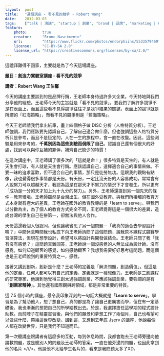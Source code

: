 ```yaml
---
layout:  post
title:   "通識講座 - 看不見的競爭 - Robert Wang"
date:    2012-03-03
tags:    ["talk | 演講", "startup | 創業", "brand | 品牌", "marketing | 行銷"]
feature:
    photo:       true
    creator:     "Bruno Nascimento"
    url:         "https://www.flickr.com/photos/endorphiins/5533579469"
    license:     "CC-BY-SA 2.0"
    license_url: "https://creativecommons.org/licenses/by-sa/2.0/"
---
```


這禮拜難得不回家，主要就是為了今天這場講座。

**題目：創造力實驗室講座 - 看不見的競爭**

**講者：Robert Wang 王伯馨**

今天的講座主要談到的是品牌行銷，王老師本身待過許多大企業，今天特地與我們分享他的經驗。王老師今天的主旨就是「看不見的競爭」，要我們了解許多競爭不是在表面上，而且這些看不見得競爭往往才是競爭結果的關鍵。表面上的競爭就是所謂的「紅海策略」，而看不見的競爭則是「藍海策略」。

今天王老師請我們拿出紙筆，畫上四個格子做 DISC 分析（人格特質分析）。王老師強調，我們應該要先認識自己，了解自己適合做什麼。但也強調這些人格特質分析只是參考，而且不是恆定的，人在一生的旅程中，會一直在改變。因此，這些測驗是用來參考的，**千萬別因為這些測驗而侷限了自己**。認識自己還有個很大的好處，找到可以與你互補的夥伴，補齊自己缺少的特質！

在這次講座中，王老師講了很多次的「這就是命！」很多特質是天生的，有人就是天生會打球，有人就是天生會行銷。應該認識自己，選擇適合自己的事情來做。不要一昧的追求喜歡，但不適合自己的事情，那只是徒勞無功。這跟我的觀點有點像，我也覺得很多事情都是天份。有天份，一定比沒天份的人容易成功。常常會有人說努力可以超越天才，我認為這是在那天才不努力的情況下才會發生。所以更有「成功是一分的天才加上九十九分的努力」。另外，王老師還提到另一個先天的條件－教育環境。王老師雖然是台灣出生，但在國外受教育。與我們所接觸的教育方式本身就有極大的差異，王老師在國外的教育教導的是「learn to serve」。與我們以分數為主，為了個人的教育方式完全不同，王老師覺得這是一個很大的差異，造成台灣的學生自己在拼第一，卻無法與他人合作。

天份這邊我個人很認同，但也讓我省思了另一個問題－「我真的適合去學習設計嗎？」中間休息時間我也私底下向王老師詢問了這個問題，說我原本練程式競賽學習演算法，但現在想學設計，希望可以將設計與開發做結合。王老師只問了我「我有沒有感覺？」這問題真難回答，王老師說一個沒感覺的人無法成為設計師。沒有感覺，如何知道顧客的感覺，如何感動顧客？我想我需要好好思考這問題。而這個也是王老師說到的重要特質之一，感性。

接著又講到創新，創新是什麼？王老師的定義是「解決問題，創造價值」。但這是他的定義，任何人都可以有自己的定義，定義就是一種想像力。王老師是三創課程的研究專家，他說到他覺得三創太過強調創業，不應該強調創業，要強調的是有「**創業家精神**」。其他還有國際觀與跨領域，都是非常重要的特質。

這 7.5 個小時的講座，最令我印象深刻的一句話大概就是「**Learn to serve**」。學習是為了幫助他人，想了想自己，真的都是為了讓自己更厲害而學，但在有一定基礎後，我也漸漸的想把自己的所學給教出去。於是，我選擇擔任這學期的程式設計助教。而前陣子在精靈實習後，與他們的願景和夢想工作了兩個月，自己也希望可以做些什麼，帶給這世界改變。講到這，又想到去年底 Jserv 的講座，他說每個人都在改變世界，只是我們不知道而已。

第一次聽講座跟講者有這麼多的互動，每到休息時間，我都會跑去王老師旁邊向他請教問題，或是聽別人的問題及王老師的答案。一直在他旁邊問問題，也因此拿到他的名片 >///<。他說他不太給學生名片的，看來是我問題太多了XD。

